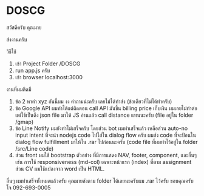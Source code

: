 # DOSCG
สวัสดีครับ คุณมาย

ส่งงานครับ

วิธีใช้
1. เข้า Project Folder /DOSCG
2. run app.js ครับ
3. เข้า browser localhost:3000

งานที่ผมติดมี
1. ข้อ 2 หาค่า xyz อันนี้ผม งง คำถามน่ะครับ เลยไม่ได้ทำส่ง (ข้อเดียวที่ไม่ได้ทำครับ)
2. ข้อ Google API ผมทำได้แต่ติดตอน call API มันขึ้น billing price เก็บเงิน ผมเลยไม่ทำต่อ แต่ใช้เป็นดึง json file มาให้ JS อ่านแล้ว call distance แทนนะครับ (file อยู่ใน folder /gmap)
3. ข้อ Line Notify ผมยังทำไม่เสร็จครับ โดยส่วน bot ผมทำเสร็จแล้ว เหลือส่วน auto-no input intent ที่จะนำ nodejs code ไปใส่ใน dialog flow ครับ ผมส่ง code ที่จะป้อนใน dialog flow fulfillment มาให้ใน .rar ไปก่อนนะครับ (code file ที่ผมทำไว้อยู่ใน folder /src/Line code)
4. ส่วน front ผมใช้ bootstrap ตัวอย่าง ที่มีการแสดง NAV, footer, component, และอื่นๆ เช่น การใช้ responsiveness (md-col) เฉพาะหน้าแรก (index) ที่ตาม assignment ส่วน CV ผมใช้แปลงจาก word เป็น HTML.

อื่นๆ ผมทำเสร็จทั้งหมดแล้วครับ คุณมายส่งตาม folder ได้เลยนะครับผม .rar ไว้ครับ
ขอบคุณครับ
โจ
092-693-0005
